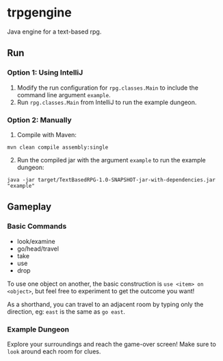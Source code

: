# trpgengine
Java engine for a text-based rpg.
## Run
### Option 1: Using IntelliJ
1. Modify the run configuration for `rpg.classes.Main` to include the command line argument `example`.
2. Run `rpg.classes.Main` from IntelliJ to run the example dungeon.
### Option 2: Manually
1. Compile with Maven:
```shell
mvn clean compile assembly:single
```
2. Run the compiled jar with the argument `example` to run the example dungeon:
```shell
java -jar target/TextBasedRPG-1.0-SNAPSHOT-jar-with-dependencies.jar "example"
```
## Gameplay

### Basic Commands
- look/examine
- go/head/travel
- take
- use
- drop

To use one object on another, the basic construction is `use <item> on <object>`, but feel free to experiment to get the outcome you want!

As a shorthand, you can travel to an adjacent room by typing only the direction, eg: `east` is the same as `go east`.

### Example Dungeon
Explore your surroundings and reach the game-over screen! Make sure to `look` around each room for clues.